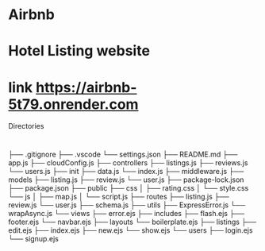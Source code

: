 
# Airbnb
Hotel Listing website
=======
link https://airbnb-5t79.onrender.com
=======
Directories
# #####
├── .gitignore
├── .vscode
    └── settings.json
├── README.md
├── app.js
├── cloudConfig.js
├── controllers
    ├── listings.js
    ├── reviews.js
    └── users.js
├── init
    ├── data.js
    └── index.js
├── middleware.js
├── models
    ├── listing.js
    ├── review.js
    └── user.js
├── package-lock.json
├── package.json
├── public
    ├── css
    │   ├── rating.css
    │   └── style.css
    └── js
    │   ├── map.js
    │   └── script.js
├── routes
    ├── listing.js
    ├── review.js
    └── user.js
├── schema.js
├── utils
    ├── ExpressError.js
    └── wrapAsync.js
└── views
    ├── error.ejs
    ├── includes
        ├── flash.ejs
        ├── footer.ejs
        └── navbar.ejs
    ├── layouts
        └── boilerplate.ejs
    ├── listings
        ├── edit.ejs
        ├── index.ejs
        ├── new.ejs
        └── show.ejs
    └── users
        ├── login.ejs
        └── signup.ejs


